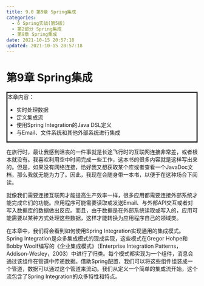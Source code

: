 ```yaml
---
title: 9.0 第9章 Spring集成
categories: 
  - 6 Spring实战(第5版)
  - 第2部分 Spring集成
  - 第9章 Spring集成
date: 2021-10-15 20:57:18
updated: 2021-10-15 20:57:18
---
```

# 第9章 Spring集成

<div style="border-style:solid;">本章内容：<ul><li>实时处理数据</li><li>定义集成流</li><li>使用Spring Integration的Java DSL定义</li><li>与Email、文件系统和其他外部系统进行集成</li></ul></div>

在旅行时，最让我感到沮丧的一件事就是长途飞行时的互联网连接非常差，或者根本就没有。我喜欢利用空中时间完成一些工作，这本书的很多内容就是这样写出来的。但是，如果没有网络连接，恰好我又想获取某个库或者查看一个JavaDoc文档，那么我就无能为力了。因此，我现在会随身带一本书，以便于在这种场合下阅读。

就像我们需要连接互联网才能提高生产效率一样，很多应用都需要连接外部系统才能完成它们的功能。应用程序可能需要读取或发送Email、与外部API交互或者对写入数据库的数据做出反应。而且，由于数据是在外部系统读取或写入的，应用可能需要以某种方式处理这些数据，这样才能转换为应用程序自己的领域类。

在本章中，我们将会看到如何使用Spring Integration实现通用的集成模式。Spring Integration是众多集成模式的现成实现，这些模式在Gregor Hohpe和Bobby Woolf编写的《企业集成模式》（Enterprise Integration Patterns，Addison-Wesley，2003）中进行了归类。每个模式都实现为一个组件，消息会通过该组件在管道中传递数据。借助Spring配置，我们可以将这些组件组装成一个管道，数据可以通过这个管道来流动。我们从定义一个简单的集成流开始，这个流包含了Spring Integration的众多特性和特点。

